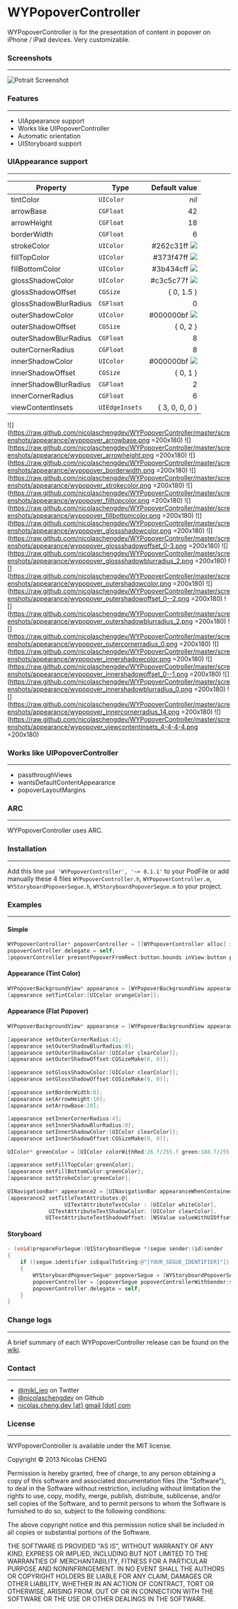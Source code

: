 WYPopoverController
===================

WYPopoverController is for the presentation of content in popover on iPhone / iPad devices. Very customizable.

### Screenshots

---

![Potrait Screenshot](https://raw.github.com/nicolaschengdev/WYPopoverController/master/screenshots/wypopover_screenshots.png)

### Features

---

* UIAppearance support
* Works like UIPopoverController
* Automatic orientation
* UIStoryboard support

### UIAppearance support

---

| Property              | Type           | Default value                                                                          |
| --------------------- | -------------- | -------------------------------------------------------------------------------------: |
| tintColor             | `UIColor`      |                                                                                  *nil* |
| arrowBase             | `CGFloat`      |                                                                                     42 |
| arrowHeight           | `CGFloat`      |                                                                                     18 |
| borderWidth           | `CGFloat`      |                                                                                      6 |
| strokeColor           | `UIColor`      | #262c31ff ![](https://raw.github.com/nicolaschengdev/WYPopoverController/master/screenshots/wypopover_default_strokecolor.png) |
| fillTopColor          | `UIColor`      | #373f47ff ![](https://raw.github.com/nicolaschengdev/WYPopoverController/master/screenshots/wypopover_default_filltopcolor.png) |
| fillBottomColor       | `UIColor`      | #3b434cff ![](https://raw.github.com/nicolaschengdev/WYPopoverController/master/screenshots/wypopover_default_fillbottomcolor.png) |
| glossShadowColor      | `UIColor`      | #c3c5c77f ![](https://raw.github.com/nicolaschengdev/WYPopoverController/master/screenshots/wypopover_default_glossshadowcolor.png) |
| glossShadowOffset     | `CGSize`       |                                                                             { 0, 1.5 } |
| glossShadowBlurRadius | `CGFloat`      |                                                                                      0 |
| outerShadowColor      | `UIColor`      | #000000bf ![](https://raw.github.com/nicolaschengdev/WYPopoverController/master/screenshots/wypopover_default_shadowcolor.png) |
| outerShadowOffset     | `CGSize`       |                                                                               { 0, 2 } |
| outerShadowBlurRadius | `CGFloat`      |                                                                                      8 |
| outerCornerRadius     | `CGFloat`      |                                                                                      8 |
| innerShadowColor      | `UIColor`      | #000000bf ![](https://raw.github.com/nicolaschengdev/WYPopoverController/master/screenshots/wypopover_default_shadowcolor.png) |
| innerShadowOffset     | `CGSize`       |                                                                               { 0, 1 } |
| innerShadowBlurRadius | `CGFloat`      |                                                                                      2 |
| innerCornerRadius     | `CGFloat`      |                                                                                      6 |
| viewContentInsets     | `UIEdgeInsets` |                                                                         { 3, 0, 0, 0 } |


![](https://raw.github.com/nicolaschengdev/WYPopoverController/master/screenshots/appearance/wypopover_arrowbase.png =200x180) ![](https://raw.github.com/nicolaschengdev/WYPopoverController/master/screenshots/appearance/wypopover_arrowheight.png =200x180) ![](https://raw.github.com/nicolaschengdev/WYPopoverController/master/screenshots/appearance/wypopover_borderwidth.png =200x180) ![](https://raw.github.com/nicolaschengdev/WYPopoverController/master/screenshots/appearance/wypopover_strokecolor.png =200x180) ![](https://raw.github.com/nicolaschengdev/WYPopoverController/master/screenshots/appearance/wypopover_filltopcolor.png =200x180) ![](https://raw.github.com/nicolaschengdev/WYPopoverController/master/screenshots/appearance/wypopover_fillbottomcolor.png =200x180) ![](https://raw.github.com/nicolaschengdev/WYPopoverController/master/screenshots/appearance/wypopover_glossshadowcolor.png =200x180) ![](https://raw.github.com/nicolaschengdev/WYPopoverController/master/screenshots/appearance/wypopover_glossshadowoffset_0-3.png =200x180) ![](https://raw.github.com/nicolaschengdev/WYPopoverController/master/screenshots/appearance/wypopover_glossshadowblurradius_2.png =200x180) ![](https://raw.github.com/nicolaschengdev/WYPopoverController/master/screenshots/appearance/wypopover_outershadowcolor.png =200x180) ![](https://raw.github.com/nicolaschengdev/WYPopoverController/master/screenshots/appearance/wypopover_outershadowoffset_0--2.png =200x180) ![](https://raw.github.com/nicolaschengdev/WYPopoverController/master/screenshots/appearance/wypopover_outershadowblurradius_2.png =200x180) ![](https://raw.github.com/nicolaschengdev/WYPopoverController/master/screenshots/appearance/wypopover_outercornerradius_0.png =200x180) ![](https://raw.github.com/nicolaschengdev/WYPopoverController/master/screenshots/appearance/wypopover_innershadowcolor.png =200x180) ![](https://raw.github.com/nicolaschengdev/WYPopoverController/master/screenshots/appearance/wypopover_innershadowoffset_0--1.png =200x180) ![](https://raw.github.com/nicolaschengdev/WYPopoverController/master/screenshots/appearance/wypopover_innershadowblurradius_0.png =200x180) ![](https://raw.github.com/nicolaschengdev/WYPopoverController/master/screenshots/appearance/wypopover_innercornerradius_14.png =200x180) ![](https://raw.github.com/nicolaschengdev/WYPopoverController/master/screenshots/appearance/wypopover_viewcontentinsets_4-4-4-4.png =200x180)

### Works like UIPopoverController

---

* passthroughViews
* wantsDefaultContentAppearance
* popoverLayoutMargins

### ARC

---

WYPopoverController uses ARC.

### Installation

---

Add this line `pod 'WYPopoverController', '~> 0.1.1'` to your PodFile or add manually these 4 files `WYPopoverController.h`, `WYPopoverController.m`, `WYStoryboardPopoverSegue.h`, `WYStoryboardPopoverSegue.m` to your project.

### Examples

---

#### Simple

```objective-c
WYPopoverController* popoverController = [[WYPopoverController alloc] initWithContentViewController:controller];
popoverController.delegate = self;
[popoverController presentPopoverFromRect:button.bounds inView:button permittedArrowDirections:WYPopoverArrowDirectionAny animated:YES];
```

#### Appearance (Tint Color)

```objective-c
WYPopoverBackgroundView* appearance = [WYPopoverBackgroundView appearance];
[appearance setTintColor:[UIColor orangeColor]];
```

#### Appearance (Flat Popover)

```objective-c
WYPopoverBackgroundView* appearance = [WYPopoverBackgroundView appearance];
        
[appearance setOuterCornerRadius:4];
[appearance setOuterShadowBlurRadius:0];
[appearance setOuterShadowColor:[UIColor clearColor]];
[appearance setOuterShadowOffset:CGSizeMake(0, 0)];
        
[appearance setGlossShadowColor:[UIColor clearColor]];
[appearance setGlossShadowOffset:CGSizeMake(0, 0)];
        
[appearance setBorderWidth:8];
[appearance setArrowHeight:10];
[appearance setArrowBase:20];
        
[appearance setInnerCornerRadius:4];
[appearance setInnerShadowBlurRadius:0];
[appearance setInnerShadowColor:[UIColor clearColor]];
[appearance setInnerShadowOffset:CGSizeMake(0, 0)];
        
UIColor* greenColor = [UIColor colorWithRed:26.f/255.f green:188.f/255.f blue:156.f/255.f alpha:1];
        
[appearance setFillTopColor:greenColor];
[appearance setFillBottomColor:greenColor];
[appearance setStrokeColor:greenColor];
        
UINavigationBar* appearance2 = [UINavigationBar appearanceWhenContainedIn:[UINavigationController class], nil];
[appearance2 setTitleTextAttributes:@{
                  UITextAttributeTextColor : [UIColor whiteColor],
             UITextAttributeTextShadowColor: [UIColor clearColor],
            UITextAttributeTextShadowOffset: [NSValue valueWithUIOffset:UIOffsetMake(0, -1)]}];
```

#### Storyboard

```objective-c
- (void)prepareForSegue:(UIStoryboardSegue *)segue sender:(id)sender
{
	if ([segue.identifier isEqualToString:@"[YOUR_SEGUE_IDENTIFIER]"])
	{
		WYStoryboardPopoverSegue* popoverSegue = (WYStoryboardPopoverSegue*)segue;
        popoverController = [popoverSegue popoverControllerWithSender:sender permittedArrowDirections:WYPopoverArrowDirectionAny animated:YES];
        popoverController.delegate = self;
	}
}
```

### Change logs

---

A brief summary of each WYPopoverController release can be found on the [wiki](https://github.com/nicolaschengdev/WYPopoverController/wiki/Change-logs).

### Contact

---

* [@mikl_jeo](https://twitter.com/mikl_jeo) on Twitter
* [@nicolaschengdev](https://github.com/nicolaschengdev) on Github
* <a href="mailTo:nicolas.cheng.dev@gmail.com">nicolas.cheng.dev [at] gmail [dot] com</a>

### License

---

WYPopoverController is available under the MIT license.

Copyright © 2013 Nicolas CHENG

Permission is hereby granted, free of charge, to any person obtaining a copy of this software and associated documentation files (the "Software"), to deal in the Software without restriction, including without limitation the rights to use, copy, modify, merge, publish, distribute, sublicense, and/or sell copies of the Software, and to permit persons to whom the Software is furnished to do so, subject to the following conditions:

The above copyright notice and this permission notice shall be included in all copies or substantial portions of the Software.

THE SOFTWARE IS PROVIDED "AS IS", WITHOUT WARRANTY OF ANY KIND, EXPRESS OR IMPLIED, INCLUDING BUT NOT LIMITED TO THE WARRANTIES OF MERCHANTABILITY, FITNESS FOR A PARTICULAR PURPOSE AND NONINFRINGEMENT. IN NO EVENT SHALL THE AUTHORS OR COPYRIGHT HOLDERS BE LIABLE FOR ANY CLAIM, DAMAGES OR OTHER LIABILITY, WHETHER IN AN ACTION OF CONTRACT, TORT OR OTHERWISE, ARISING FROM, OUT OF OR IN CONNECTION WITH THE SOFTWARE OR THE USE OR OTHER DEALINGS IN THE SOFTWARE.
